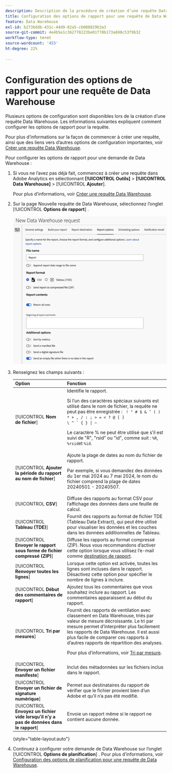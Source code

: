 ```yaml
---
description: Description de la procédure de création d’une requête Data Warehouse.
title: Configuration des options de rapport pour une requête de Data Warehouse
feature: Data Warehouse
exl-id: b273bddb-431c-44d9-82a5-cb088829b3a3
source-git-commit: 4e4b5e1c362778223be01f78b173a698c53f9b32
workflow-type: tm+mt
source-wordcount: '453'
ht-degree: 22%

---
```


# Configuration des options de rapport pour une requête de Data Warehouse

Plusieurs options de configuration sont disponibles lors de la création d’une requête Data Warehouse. Les informations suivantes expliquent comment configurer les options de rapport pour la requête.

Pour plus d’informations sur la façon de commencer à créer une requête, ainsi que des liens vers d’autres options de configuration importantes, voir [Créer une requête Data Warehouse](/help/export/data-warehouse/create-request/t-dw-create-request.md).

Pour configurer les options de rapport pour une demande de Data Warehouse :

1. Si vous ne l’avez pas déjà fait, commencez à créer une requête dans Adobe Analytics en sélectionnant **[!UICONTROL Outils]** > **[!UICONTROL Data Warehouse]** > [!UICONTROL **Ajouter**].

   Pour plus d’informations, voir [Créer une requête Data Warehouse](/help/export/data-warehouse/create-request/t-dw-create-request.md).

1. Sur la page Nouvelle requête de Data Warehouse, sélectionnez l’onglet [!UICONTROL **Options de rapport**] .

   ![Onglet Destination du rapport](assets/dw-report-options.png) <!-- update screenshot to include Sort by metrics -->

1. Renseignez les champs suivants :

   | Option | Fonction |
   |---------|----------|
   | [!UICONTROL **Nom de fichier**] | Identifie le rapport. <p>Si l’un des caractères spéciaux suivants est utilisé dans le nom de fichier, la requête ne peut pas être enregistrée : <code> ! &quot; # $ &amp; ’ ( ) * + , / : ; > = &lt; ? @ [ ] \ ^ ` { } \| ~</code> </p><p>Le caractère % ne peut être utilisé que s’il est suivi de &quot;R&quot;, &quot;rsid&quot; ou &quot;id&quot;, comme suit : <code>%R</code>, <code>%rsid</code>et <code>%id</code>.</p> |
   | [!UICONTROL **Ajouter la période du rapport au nom de fichier**] | Ajoute la plage de dates au nom du fichier de rapport. <p>Par exemple, si vous demandez des données du 1er mai 2024 au 7 mai 2024, le nom du fichier comprend la plage de dates 20240501 - 20240507.</p> |
   | [!UICONTROL **CSV**] | Diffuse des rapports au format CSV pour l’affichage des données dans une feuille de calcul. |
   | [!UICONTROL **Tableau (TDE)**] | Fournit des rapports au format de fichier TDE (Tableau Data Extract), qui peut être utilisé pour visualiser les données et les couches dans les données additionnelles de Tableau. |
   | [!UICONTROL **Envoyer le rapport sous forme de fichier compressé (ZIP)**] | Diffuse les rapports au format compressé (ZIP). Nous vous recommandons d’activer cette option lorsque vous utilisez l’e-mail comme [destination de rapport](/help/export/data-warehouse/create-request/dw-request-report-destinations.md). |
   | [!UICONTROL **Renvoyer toutes les lignes**] | Lorsque cette option est activée, toutes les lignes sont incluses dans le rapport. Désactivez cette option pour spécifier le nombre de lignes à inclure. |
   | [!UICONTROL **Début des commentaires de rapport**] | Ajoutez tous les commentaires que vous souhaitez inclure au rapport. Les commentaires apparaissent au début du rapport. |
   | [!UICONTROL **Tri par mesures**] | Fournit des rapports de ventilation avec classement en Data Warehouse, triés par valeur de mesure décroissante. Le tri par mesure permet d’interpréter plus facilement les rapports de Data Warehouse. Il est aussi plus facile de comparer ces rapports à d’autres rapports de répartition des analyses.<p>Pour plus d’informations, voir [Tri par mesure](/help/export/data-warehouse/sorting-by-metric.md).</p> |
   | [!UICONTROL **Envoyer un fichier manifeste**] | Inclut des métadonnées sur les fichiers inclus dans le rapport.<!-- What kind of metadata is included in the manifest file? --> |
   | [!UICONTROL **Envoyer un fichier de signature numérique**] | Permet aux destinataires du rapport de vérifier que le fichier provient bien d’un Adobe et qu’il n’a pas été modifié. |
   | [!UICONTROL **Envoyez un fichier vide lorsqu’il n’y a pas de données dans le rapport**] | Envoie un rapport même si le rapport ne contient aucune donnée. |

   {style="table-layout:auto"}

1. Continuez à configurer votre demande de Data Warehouse sur l’onglet [!UICONTROL **Options de planification**] . Pour plus d’informations, voir [Configuration des options de planification pour une requête de Data Warehouse](/help/export/data-warehouse/create-request/dw-request-scheduling.md).
